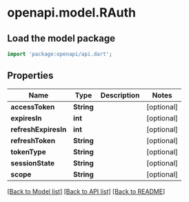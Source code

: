 # openapi.model.RAuth

## Load the model package
```dart
import 'package:openapi/api.dart';
```

## Properties
Name | Type | Description | Notes
------------ | ------------- | ------------- | -------------
**accessToken** | **String** |  | [optional] 
**expiresIn** | **int** |  | [optional] 
**refreshExpiresIn** | **int** |  | [optional] 
**refreshToken** | **String** |  | [optional] 
**tokenType** | **String** |  | [optional] 
**sessionState** | **String** |  | [optional] 
**scope** | **String** |  | [optional] 

[[Back to Model list]](../README.md#documentation-for-models) [[Back to API list]](../README.md#documentation-for-api-endpoints) [[Back to README]](../README.md)


